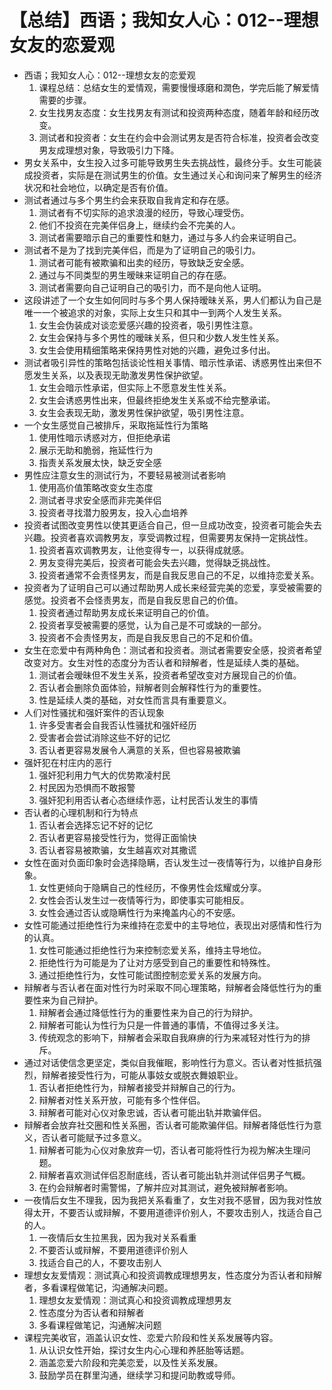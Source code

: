 # 【总结】西语；我知女人心：012--理想女友的恋爱观

-   西语；我知女人心：012--理想女友的恋爱观
    1.  课程总结：总结女生的爱情观，需要慢慢琢磨和潤色，学完后能了解爱情需要的步骤。
    2.  女生找男友态度：女生找男友有测试和投资两种态度，随着年龄和经历改变。
    3.  测试者和投资者：女生在约会中会测试男友是否符合标准，投资者会改变男友成理想对象，导致吸引力下降。
-   男女关系中，女生投入过多可能导致男生失去挑战性，最终分手。女生可能装成投资者，实际是在测试男生的价值。女生通过关心和询问来了解男生的经济状况和社会地位，以确定是否有价值。
-   测试者通过与多个男生约会来获取自我肯定和存在感。
    1.  测试者有不切实际的追求浪漫的经历，导致心理受伤。
    2.  他们不投资在完美伴侣身上，继续约会不完美的人。
    3.  测试者需要暗示自己的重要性和魅力，通过与多人约会来证明自己。
-   测试者不是为了找到完美伴侣，而是为了证明自己的吸引力。
    1.  测试者可能有被欺骗和出卖的经历，导致缺乏安全感。
    2.  通过与不同类型的男生暧昧来证明自己的存在感。
    3.  测试者需要向自己证明自己的吸引力，而不是向他人证明。
-   这段讲述了一个女生如何同时与多个男人保持暧昧关系，男人们都认为自己是唯一一个被追求的对象，实际上女生只和其中一到两个人发生关系。
    1.  女生会伪装成对谈恋爱感兴趣的投资者，吸引男性注意。
    2.  女生会保持与多个男性的暧昧关系，但只和少数人发生性关系。
    3.  女生会使用精细策略来保持男性对她的兴趣，避免过多付出。
-   测试者吸引异性的策略包括谈论性相关事情、暗示性承诺、诱惑男性出来但不愿发生关系，以及表现无助激发男性保护欲望。
    1.  女生会暗示性承诺，但实际上不愿意发生性关系。
    2.  女生会诱惑男性出来，但最终拒绝发生关系或不给完整承诺。
    3.  女生会表现无助，激发男性保护欲望，吸引男性注意。
-   一个女生感觉自己被排斥，采取拖延性行为策略
    1.  使用性暗示诱惑对方，但拒绝承诺
    2.  展示无助和脆弱，拖延性行为
    3.  指责关系发展太快，缺乏安全感
-   男性应注意女生的测试行为，不要轻易被测试者影响
    1.  使用高价值策略改变女生态度
    2.  测试者寻求安全感而非完美伴侣
    3.  投资者寻找潜力股男友，投入心血培养
-   投资者试图改变男性以使其更适合自己，但一旦成功改变，投资者可能会失去兴趣。投资者喜欢调教男友，享受调教过程，但需要男友保持一定挑战性。
    1.  投资者喜欢调教男友，让他变得专一，以获得成就感。
    2.  男友变得完美后，投资者可能会失去兴趣，觉得缺乏挑战性。
    3.  投资者通常不会责怪男友，而是自我反思自己的不足，以维持恋爱关系。
-   投资者为了证明自己可以通过帮助男人成长来经营完美的恋爱，享受被需要的感觉。投资者不会怪责男友，而是自我反思自己的价值。
    1.  投资者通过帮助男友成长来证明自己的价值。
    2.  投资者享受被需要的感觉，认为自己是不可或缺的一部分。
    3.  投资者不会责怪男友，而是自我反思自己的不足和价值。
-   女生在恋爱中有两种角色：测试者和投资者。测试者需要安全感，投资者希望改变对方。女生对性的态度分为否认者和辩解者，性是延续人类的基础。
    1.  测试者会暧昧但不发生关系，投资者希望改变对方展现自己的价值。
    2.  否认者会删除负面体验，辩解者则会解释性行为的重要性。
    3.  性是延续人类的基础，对女性而言具有重要意义。
-   人们对性骚扰和强奸案件的否认现象
    1.  许多受害者会自我否认性骚扰和强奸经历
    2.  受害者会尝试消除这些不好的记忆
    3.  否认者更容易发展令人满意的关系，但也容易被欺骗
-   强奸犯在村庄内的恶行
    1.  强奸犯利用力气大的优势欺凌村民
    2.  村民因为恐惧而不敢报警
    3.  强奸犯利用否认者心态继续作恶，让村民否认发生的事情
-   否认者的心理机制和行为特点
    1.  否认者会选择忘记不好的记忆
    2.  否认者更容易接受性行为，觉得正面愉快
    3.  否认者容易被欺骗，女生越喜欢对其撒谎
-   女性在面对负面印象时会选择隐瞒，否认发生过一夜情等行为，以维护自身形象。
    1.  女性更倾向于隐瞒自己的性经历，不像男性会炫耀或分享。
    2.  女性会否认发生过一夜情等行为，即使事实可能相反。
    3.  女性会通过否认或隐瞒性行为来掩盖内心的不安感。
-   女性可能通过拒绝性行为来维持在恋爱中的主导地位，表现出对感情和性行为的认真。
    1.  女性可能通过拒绝性行为来控制恋爱关系，维持主导地位。
    2.  拒绝性行为可能是为了让对方感受到自己的重要性和特殊性。
    3.  通过拒绝性行为，女性可能试图控制恋爱关系的发展方向。
-   辩解者与否认者在面对性行为时采取不同心理策略，辩解者会降低性行为的重要性来为自己辩护。
    1.  辩解者会通过降低性行为的重要性来为自己的行为辩护。
    2.  辩解者可能认为性行为只是一件普通的事情，不值得过多关注。
    3.  传统观念的影响下，辩解者会采取自我麻痹的行为来减轻对性行为的排斥。
-   通过对话使信念更坚定，类似自我催眠，影响性行为意义。否认者对性抵抗强烈，辩解者接受性行为，可能从事妓女或脱衣舞娘职业。
    1.  否认者拒绝性行为，辩解者接受并辩解自己的行为。
    2.  辩解者对性关系开放，可能有多个性伴侣。
    3.  辩解者可能对心仪对象忠诚，否认者可能出轨并欺骗伴侣。
-   辩解者会放弃社交圈和性关系圈，否认者可能欺骗伴侣。辩解者降低性行为意义，否认者可能赋予过多意义。
    1.  辩解者可能为心仪对象放弃一切，否认者可能将性行为视为解决生理问题。
    2.  辩解者喜欢测试伴侣忍耐底线，否认者可能出轨并测试伴侣男子气概。
    3.  在约会辩解者时需警惕，了解并应对其测试，避免被辩解者影响。
-   一夜情后女生不理我，因为我把关系看重了，女生对我不感冒，因为我对性放得太开，不要否认或辩解，不要用道德评价别人，不要攻击别人，找适合自己的人。
    1.  一夜情后女生拉黑我，因为我对关系看重
    2.  不要否认或辩解，不要用道德评价别人
    3.  找适合自己的人，不要攻击别人
-   理想女友爱情观：测试真心和投资调教成理想男友，性态度分为否认者和辩解者，多看课程做笔记，沟通解决问题。
    1.  理想女友爱情观：测试真心和投资调教成理想男友
    2.  性态度分为否认者和辩解者
    3.  多看课程做笔记，沟通解决问题
-   课程完美收官，涵盖认识女性、恋爱六阶段和性关系发展等内容。
    1.  从认识女性开始，探讨女生内心心理和养胚胎等话题。
    2.  涵盖恋爱六阶段和完美恋爱，以及性关系发展。
    3.  鼓励学员在群里沟通，继续学习和提问助教或导师。